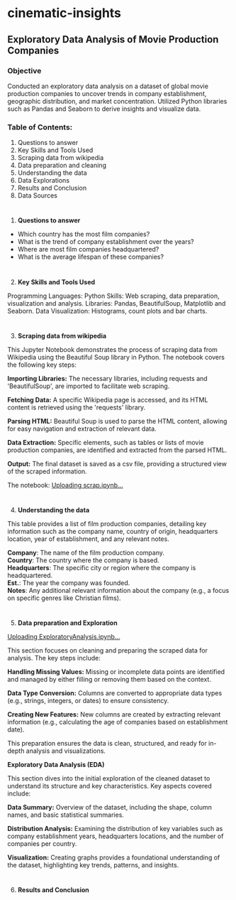 # cinematic-insights

## Exploratory Data Analysis of Movie Production Companies 

### Objective

Conducted an exploratory data analysis on a dataset of global movie production companies to uncover trends in company establishment, geographic distribution, and market concentration. Utilized Python libraries such as Pandas and Seaborn to derive insights and visualize data.

### Table of Contents:

1. Questions to answer
2. Key Skills and Tools Used
3. Scraping data from wikipedia
4. Data preparation and cleaning 
5. Understanding the data
6. Data Explorations
7. Results and Conclusion
8. Data Sources
#
1. **Questions to answer**

- Which country has the most film companies? <br>
- What is the trend of company establishment over the years? <br>
- Where are most film companies headquartered? <br>
- What is the average lifespan of these companies? <br>
# 
2. **Key Skills and Tools Used**
   
Programming Languages: Python
Skills: Web scraping, data preparation, visualization and analysis.
Libraries: Pandas, BeautifulSoup, Matplotlib and Seaborn.
Data Visualization: Histograms, count plots and bar charts.
#
3. **Scraping data from wikipedia**
   
This Jupyter Notebook demonstrates the process of scraping data from Wikipedia using the Beautiful Soup library in Python. The notebook covers the following key steps: <br>

**Importing Libraries:** The necessary libraries, including requests and 'BeautifulSoup', are imported to facilitate web scraping. <br>

**Fetching Data:** A specific Wikipedia page is accessed, and its HTML content is retrieved using the 'requests' library. <br>

**Parsing HTML:** Beautiful Soup is used to parse the HTML content, allowing for easy navigation and extraction of relevant data. <br>

**Data Extraction:** Specific elements, such as tables or lists of movie production companies, are identified and extracted from the parsed HTML. <br>

**Output:** The final dataset is saved as a csv file, providing a structured view of the scraped information.

The notebook: [Uploading scrap.ipynb…]()
#
4. **Understanding the data**

This table provides a list of film production companies, detailing key information such as the company name, country of origin, headquarters location, year of establishment, and any relevant notes. 

**Company**: The name of the film production company. <br>
**Country**: The country where the company is based. <br>
**Headquarters**: The specific city or region where the company is headquartered. <br>
**Est.**: The year the company was founded. <br>
**Notes**: Any additional relevant information about the company (e.g., a focus on specific genres like Christian films).
#
5. **Data preparation and Exploration**

[Uploading ExploratoryAnalysis.ipynb…]()

This section focuses on cleaning and preparing the scraped data for analysis. The key steps include:

**Handling Missing Values:** Missing or incomplete data points are identified and managed by either filling or removing them based on the context.

**Data Type Conversion:** Columns are converted to appropriate data types (e.g., strings, integers, or dates) to ensure consistency.

**Creating New Features:** New columns are created by extracting relevant information (e.g., calculating the age of companies based on establishment date).

This preparation ensures the data is clean, structured, and ready for in-depth analysis and visualizations.

**Exploratory Data Analysis (EDA)**

This section dives into the initial exploration of the cleaned dataset to understand its structure and key characteristics. Key aspects covered include:

**Data Summary:** Overview of the dataset, including the shape, column names, and basic statistical summaries.

**Distribution Analysis:** Examining the distribution of key variables such as company establishment years, headquarters locations, and the number of companies per country.

**Visualization:** Creating graphs provides a foundational understanding of the dataset, highlighting key trends, patterns, and insights.
#
6. **Results and Conclusion**



